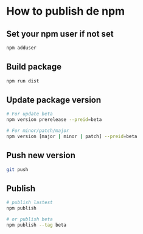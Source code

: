 # How to publish de npm 

## Set your npm user if not set
```sh
npm adduser
```

## Build package
```sh
npm run dist
```

## Update package version 
```sh
# For update beta
npm version prerelease --preid=beta

# For minor/patch/major
npm version [major | minor | patch] --preid=beta
```

## Push new version
```sh
git push
```

## Publish
```sh
# publish lastest
npm publish

# or publish beta
npm publish --tag beta
```